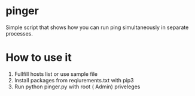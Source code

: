 # pinger
Simple script that shows how you can run ping simultaneously in separate processes.
# How to use it
1. Fullfill hosts list or use sample file
2. Install packages from reqiurements.txt with pip3
3. Run python pinger.py with root ( Admin) priveleges 

